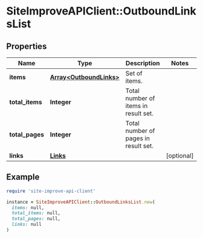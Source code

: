 # SiteImproveAPIClient::OutboundLinksList

## Properties

| Name | Type | Description | Notes |
| ---- | ---- | ----------- | ----- |
| **items** | [**Array&lt;OutboundLinks&gt;**](OutboundLinks.md) | Set of items. |  |
| **total_items** | **Integer** | Total number of items in result set. |  |
| **total_pages** | **Integer** | Total number of pages in result set. |  |
| **links** | [**Links**](Links.md) |  | [optional] |

## Example

```ruby
require 'site-improve-api-client'

instance = SiteImproveAPIClient::OutboundLinksList.new(
  items: null,
  total_items: null,
  total_pages: null,
  links: null
)
```

